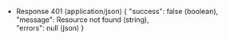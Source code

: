 + Response 401 (application/json)
    {
        "success": false (boolean),
        "message": Resource not found (string),        
        "errors": null (json)
    }